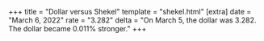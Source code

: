 +++
title = "Dollar versus Shekel"
template = "shekel.html"
[extra]
date = "March  6, 2022"
rate = "3.282"
delta = "On March  5, the dollar was 3.282. The dollar became 0.011% stronger."
+++
